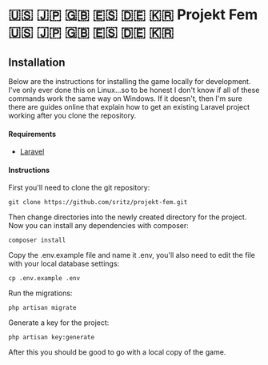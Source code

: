 # :us: :jp: :gb: :es: :de: :kr: Projekt Fem :us: :jp: :gb: :es: :de: :kr: 

## Installation
Below are the instructions for installing the game locally for development. I've only ever done this on Linux...so to be honest I don't know if all of these commands work the same way on Windows. If it doesn't, then I'm sure there are guides online that explain how to get an existing Laravel project working after you clone the repository.

#### Requirements
* [Laravel](https://laravel.com/docs/5.4)

#### Instructions
First you'll need to clone the git repository:

    git clone https://github.com/sritz/projekt-fem.git
    
Then change directories into the newly created directory for the project. Now you can install any dependencies with composer:

    composer install
    
Copy the .env.example file and name it .env, you'll also need to edit the file with your local database settings:

    cp .env.example .env
    
Run the migrations: 

    php artisan migrate
    
Generate a key for the project:

    php artisan key:generate
    
After this you should be good to go with a local copy of the game.
    
